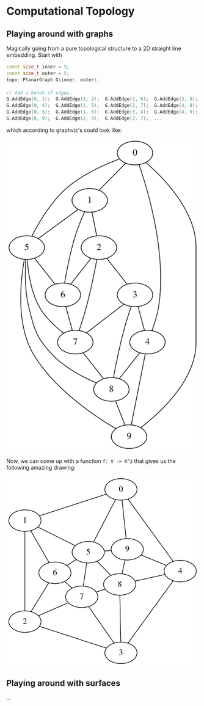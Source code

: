 # Computational Topology

## Playing around with graphs

Magically going from a pure topological structure to a 2D straight line
embedding. Start with

```cpp
const size_t inner = 5;
const size_t outer = 5;
topo::PlanarGraph G(inner, outer);

// Add a bunch of edges.
G.AddEdge(0, 1);  G.AddEdge(1, 2);  G.AddEdge(2, 6);  G.AddEdge(3, 8);
G.AddEdge(0, 4);  G.AddEdge(1, 5);  G.AddEdge(2, 7);  G.AddEdge(4, 8);
G.AddEdge(0, 5);  G.AddEdge(1, 6);  G.AddEdge(3, 4);  G.AddEdge(4, 9);
G.AddEdge(0, 9);  G.AddEdge(2, 3);  G.AddEdge(3, 7);  ...
```

which according to graphviz's could look like:

![topological structure](data/topo_graph.svg)


Now, we can come up with a function `f: V -> R^2` that gives us the following
amazing drawing:

![topological structure](data/embedding.svg)


## Playing around with surfaces

...
